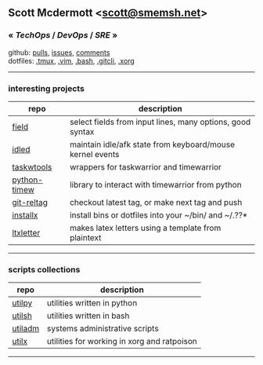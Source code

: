 ## Scott Mcdermott \<scott@smemsh.net\>
### « *TechOps* / *DevOps* / *SRE* »

github:
[pulls](https://github.com/pulls?q=is:pr+author:smemsh),
[issues](https://github.com/pulls?q=is:issue+author:smemsh),
[comments](https://github.com/pulls?q=commenter:smemsh)  
dotfiles:
[.tmux](https://github.com/smemsh/.tmux/),
[.vim](https://github.com/smemsh/.vim/),
[.bash](https://github.com/smemsh/.bash/),
[.gitcli](https://github.com/smemsh/.gitcli/),
[.xorg](https://github.com/smemsh/.xorg/)

____

### interesting projects

| repo                                                      | description                                               |
| --------------------------------------------------------- | --------------------------------------------------------- |
| [field](https://github.com/smemsh/field/)                 | select fields from input lines, many options, good syntax |
| [idled](https://github.com/smemsh/idled/)                 | maintain idle/afk state from keyboard/mouse kernel events |
| [taskwtools](https://github.com/smemsh/taskwtools/)       | wrappers for taskwarrior and timewarrior                  |
| [python-timew](https://github.com/smemsh/python-timew/)   | library to interact with timewarrior from python          |
| [git-reltag](https://github.com/smemsh/git-reltag/)       | checkout latest tag, or make next tag and push            |
| [installx](https://github.com/smemsh/installx/)           | install bins or dotfiles into your ~/bin/ and ~/.??*      |
| [ltxletter](https://github.com/smemsh/ltxletter/)         | makes latex letters using a template from plaintext       |

____

### scripts collections

| repo                                                  | description                                     |
| ----------------------------------------------------- | ----------------------------------------------- |
| [utilpy](https://github.com/smemsh/utilpy/)           | utilities written in python                     |
| [utilsh](https://github.com/smemsh/utilsh/)           | utilities written in bash                       |
| [utiladm](https://github.com/smemsh/utiladm/)         | systems administrative scripts                  |
| [utilx](https://github.com/smemsh/utilx/)             | utilities for working in xorg and ratpoison     |

____
